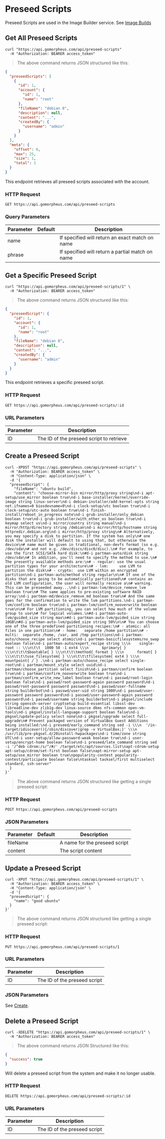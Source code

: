 # Preseed Scripts

Preseed Scripts are used in the Image Builder service. See [Image Builds](#image-builds)

## Get All Preseed Scripts

```shell
curl "https://api.gomorpheus.com/api/preseed-scripts"
  -H "Authorization: BEARER access_token"
```

> The above command returns JSON structured like this:

```json
{
  "preseedScripts": [
    {
      "id": 1,
      "account": {
        "id": 1,
        "name": "root"
      },
      "fileName": "debian 8",
      "description": null,
      "content": "...",
      "createdBy": {
        "username": "admin"
      }
    }
  ],
  "meta": {
    "offset": 0,
    "max": 25,
    "size": 1,
    "total": 1
  }
}
```

This endpoint retrieves all preseed scripts associated with the account.

### HTTP Request

`GET https://api.gomorpheus.com/api/preseed-scripts`

### Query Parameters

Parameter | Default | Description
--------- | ------- | -----------
name |  | If specified will return an exact match on name
phrase |  | If specified will return a partial match on name

## Get a Specific Preseed Script


```shell
curl "https://api.gomorpheus.com/api/preseed-scripts/1" \
  -H "Authorization: BEARER access_token"
```

> The above command returns JSON structured like this:

```json
{
  "preseedScript": {
    "id": 1,
    "account": {
      "id": 1,
      "name": "root"
    },
    "fileName": "debian 8",
    "description": null,
    "content": "...",
    "createdBy": {
      "username": "admin"
    }
  }
}
```

This endpoint retrieves a specific preseed script.


### HTTP Request

`GET https://api.gomorpheus.com/api/preseed-scripts/:id`

### URL Parameters

Parameter | Description
--------- | -----------
ID | The ID of the preseed script to retrieve


## Create a Preseed Script

```shell
curl -XPOST "https://api.gomorpheus.com/api/preseed-scripts" \
  -H "Authorization: BEARER access_token" \
  -H "Content-Type: application/json" \
  -d '{
  "preseedScript": {
    "fileName": "ubuntu build",
    "content": "choose-mirror-bin mirror/http/proxy string\nd-i apt-setup/use_mirror boolean true\nd-i base-installer/kernel/override-image string linux-server\nd-i debian-installer/add-kernel-opts string net.ifnames=0 biosdevname=0\nd-i clock-setup/utc boolean true\nd-i clock-setup/utc-auto boolean true\nd-i finish-install/reboot_in_progress note\nd-i grub-installer/only_debian boolean true\nd-i grub-installer/with_other_os boolean true\nd-i keymap select us\nd-i mirror/country string manual\nd-i mirror/http/directory string /debian\nd-i mirror/http/hostname string httpredir.debian.org\nd-i mirror/http/proxy string\n# Alternatively, you may specify a disk to partition. If the system has only\n# one disk the installer will default to using that, but otherwise the device\n# name must be given in traditional, non-devfs format (so e.g. /dev/sda\n# and not e.g. /dev/discs/disc0/disc).\n# For example, to use the first SCSI/SATA hard disk:\n#d-i partman-auto/disk string /dev/sda\n# In addition, you'll need to specify the method to use.\n# The presently available methods are:\n# - regular: use the usual partition types for your architecture\n# - lvm:     use LVM to partition the disk\n# - crypto:  use LVM within an encrypted partition\nd-i partman-auto/method string regular\n\n# If one of the disks that are going to be automatically partitioned\n# contains an old LVM configuration, the user will normally receive a\n# warning. This can be preseeded away...\nd-i partman-lvm/device_remove_lvm boolean true\n# The same applies to pre-existing software RAID array:\nd-i partman-md/device_remove_md boolean true\n# And the same goes for the confirmation to write the lvm partitions.\nd-i partman-lvm/confirm boolean true\nd-i partman-lvm/confirm_nooverwrite boolean true\n\n# For LVM partitioning, you can select how much of the volume group to use\n# for logical volumes.\n#d-i partman-auto-lvm/guided_size string max\n#d-i partman-auto-lvm/guided_size string 10GB\n#d-i partman-auto-lvm/guided_size string 50%\n\n# You can choose one of the three predefined partitioning recipes:\n# - atomic: all files in one partition\n# - home:   separate /home partition\n# - multi:  separate /home, /var, and /tmp partitions\nd-i partman-auto/choose_recipe select atomic\nd-i partman-basicfilesystems/no_swap boolean false\nd-i partman-auto/expert_recipe string \\\n    single-root :: \\\n\t\t  1000 50 -1 ext4 \\\n      $primary{ } \\\n\t\t\t$bootable{ } \\\n\t\t\tmethod{ format } \\\n      format{ } \\\n\t\t\tuse_filesystem{ } \\\n\t\t\tfilesystem{ ext4 } \\\n      mountpoint{ / } .\nd-i partman-auto/choose_recipe select single-root\nd-i partman/mount_style select uuid\nd-i partman/choose_partition select finish\nd-i partman/confirm boolean true\nd-i partman/confirm_nooverwrite boolean true\nd-i partman/confirm_write_new_label boolean true\nd-i passwd/root-login boolean false\nd-i passwd/root-password-again password password\nd-i passwd/root-password password password\nd-i passwd/user-fullname string builderbot\nd-i passwd/user-uid string 1000\nd-i passwd/user-password password password\nd-i passwd/user-password-again password password\nd-i passwd/username string builderbot\nd-i pkgsel/include string openssh-server cryptsetup build-essential libssl-dev libreadline-dev zlib1g-dev linux-source dkms nfs-common open-vm-tools\nd-i pkgsel/install-language-support boolean false\nd-i pkgsel/update-policy select none\nd-i pkgsel/upgrade select full-upgrade\n# Prevent packaged version of VirtualBox Guest Additions being installed:\nd-i preseed/early_command string sed -i \\\n  '/in-target/idiscover(){/sbin/discover|grep -v VirtualBox;}' \\\n  /usr/lib/pre-pkgsel.d/20install-hwpackages\nd-i time/zone string UTC\nd-i user-setup/allow-password-weak boolean true\nd-i user-setup/encrypt-home boolean false\nd-i preseed/late_command string sed -i '/^deb cdrom:/s/^/#/' /target/etc/apt/sources.list\napt-cdrom-setup apt-setup/cdrom/set-first boolean false\napt-mirror-setup apt-setup/use_mirror boolean true\npopularity-contest popularity-contest/participate boolean false\ntasksel tasksel/first multiselect standard, ssh-server"
  }
}'
```

> The above command returns JSON structured like getting a single preseed script: 

### HTTP Request

`POST https://api.gomorpheus.com/api/preseed-scripts`

### JSON Parameters

Parameter | Default | Description
--------- | ------- | -----------
fileName      |  | A name for the preseed script
content      |  | The script content

## Update a Preseed Script

```shell
curl -XPUT "https://api.gomorpheus.com/api/preseed-scripts/1" \
  -H "Authorization: BEARER access_token" \
  -H "Content-Type: application/json" \
  -d '{
  "preseedScript": {
    "name": "good ubuntu"
  }
}'
```

> The above command returns JSON structured like getting a single preseed script: 

### HTTP Request

`PUT https://api.gomorpheus.com/api/preseed-scripts/1`

### URL Parameters

Parameter | Description
--------- | -----------
ID | The ID of the preseed script

### JSON Parameters

See [Create](#create-a-preseed-script).

## Delete a Preseed Script

```shell
curl -XDELETE "https://api.gomorpheus.com/api/preseed-scripts/1" \
  -H "Authorization: BEARER access_token"
```

> The above command returns JSON Structured like this:

```json
{
  "success": true
}
```

Will delete a preseed script from the system and make it no longer usable.

### HTTP Request

`DELETE https://api.gomorpheus.com/api/preseed-scripts/:id`

### URL Parameters

Parameter | Description
--------- | -----------
ID | The ID of the preseed script
